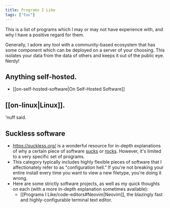 ```yaml
---
title: Programs I Like
tags: ["toc"]
---
```

This is a list of programs which I may or may not have experience with, and why I have a positive regard for them. 

Generally, I adore any tool with a community-based ecosystem that has some component which can be deployed on a server of your choosing. This isolates your data from the data of others and keeps it out of the public eye. Nerdy!

## Anything self-hosted.
- [[on-self-hosted-software|On Self-Hosted Software]]
## [[on-linux|Linux]].
'nuff said.
## Suckless software
- https://suckless.org/ is a wonderful resource for in-depth explanations of why a certain piece of software [sucks](https://suckless.org/sucks/) or [rocks](https://suckless.org/rocks/). However, it's limited to a very specific set of programs. 
- This category typically includes highly flexible pieces of software that I affectionately refer to as "configuration hell." If you're not breaking your entire install every time you want to view a new filetype, you're doing it wrong.
- Here are some strictly software projects, as well as my quick thoughts on each (with a more in-depth explanation sometimes available):
	- [[Programs I Like/code-editors#Neovim|Neovim]], the blazingly fast and highly-configurable terminal text editor. 